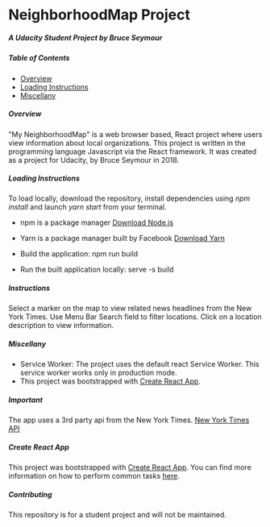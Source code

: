 # NeighborhoodMap Project
##### A Udacity Student Project by Bruce Seymour
##### Table of Contents

* [Overview](#overview)
* [Loading Instructions](#Loading)
* [Miscellany](#miscellany)

##### Overview
"My NeighborhoodMap" is a web browser based, React project where users view information about local organizations.  This project is written in the programming language Javascript via the React framework. It was created as a project for Udacity, by Bruce Seymour in 2018.  

##### Loading Instructions
To load locally, download the repository, install dependencies using *npm install* and launch *yarn start* from your terminal.

* npm is a package manager [Download Node.js](https://node.js)

* Yarn is a package manager built by Facebook [Download Yarn](https://yarnpkg.com/en/docs/install)

* Build the application: npm run build

* Run the built application locally: serve -s build


##### Instructions
Select a marker on the map to view related news headlines from the New York Times.  Use Menu Bar Search field to filter locations.  Click on a location description to view information.

#####  Miscellany
* Service Worker: The project uses the default react Service Worker. This service worker works only in production mode.
* This project was bootstrapped with [Create React App](https://github.com/facebookincubator/create-react-app).


#####  Important
The app uses a 3rd party api from the New York Times. [New York Times API](https://developer.nytimes.com/)

#####  Create React App

This project was bootstrapped with [Create React App](https://github.com/facebookincubator/create-react-app). You can find more information on how to perform common tasks [here](https://github.com/facebookincubator/create-react-app/blob/master/packages/react-scripts/template/README.md).

#####  Contributing

This repository is for a student project and will not be maintained.
